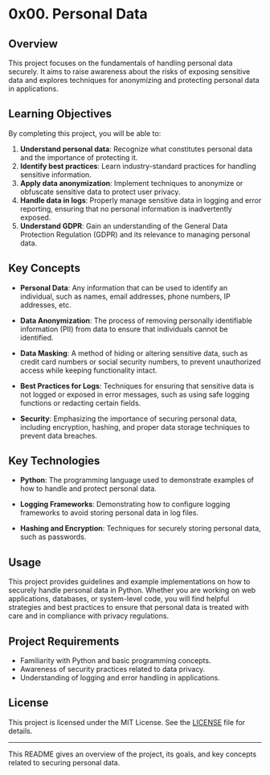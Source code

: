 
# 0x00. Personal Data

## Overview

This project focuses on the fundamentals of handling personal data securely. It aims to raise awareness about the risks of exposing sensitive data and explores techniques for anonymizing and protecting personal data in applications.

## Learning Objectives

By completing this project, you will be able to:

1. **Understand personal data**: Recognize what constitutes personal data and the importance of protecting it.
2. **Identify best practices**: Learn industry-standard practices for handling sensitive information.
3. **Apply data anonymization**: Implement techniques to anonymize or obfuscate sensitive data to protect user privacy.
4. **Handle data in logs**: Properly manage sensitive data in logging and error reporting, ensuring that no personal information is inadvertently exposed.
5. **Understand GDPR**: Gain an understanding of the General Data Protection Regulation (GDPR) and its relevance to managing personal data.

## Key Concepts

- **Personal Data**: Any information that can be used to identify an individual, such as names, email addresses, phone numbers, IP addresses, etc.
  
- **Data Anonymization**: The process of removing personally identifiable information (PII) from data to ensure that individuals cannot be identified.

- **Data Masking**: A method of hiding or altering sensitive data, such as credit card numbers or social security numbers, to prevent unauthorized access while keeping functionality intact.

- **Best Practices for Logs**: Techniques for ensuring that sensitive data is not logged or exposed in error messages, such as using safe logging functions or redacting certain fields.

- **Security**: Emphasizing the importance of securing personal data, including encryption, hashing, and proper data storage techniques to prevent data breaches.

## Key Technologies

- **Python**: The programming language used to demonstrate examples of how to handle and protect personal data.

- **Logging Frameworks**: Demonstrating how to configure logging frameworks to avoid storing personal data in log files.

- **Hashing and Encryption**: Techniques for securely storing personal data, such as passwords.

## Usage

This project provides guidelines and example implementations on how to securely handle personal data in Python. Whether you are working on web applications, databases, or system-level code, you will find helpful strategies and best practices to ensure that personal data is treated with care and in compliance with privacy regulations.

## Project Requirements

- Familiarity with Python and basic programming concepts.
- Awareness of security practices related to data privacy.
- Understanding of logging and error handling in applications.

## License

This project is licensed under the MIT License. See the [LICENSE](LICENSE) file for details.

---

This README gives an overview of the project, its goals, and key concepts related to securing personal data.
